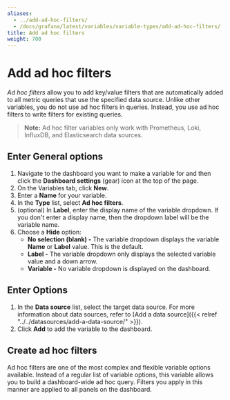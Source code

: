 ```yaml
---
aliases:
  - ../add-ad-hoc-filters/
  - /docs/grafana/latest/variables/variable-types/add-ad-hoc-filters/
title: Add ad hoc filters
weight: 700
---
```


# Add ad hoc filters

_Ad hoc filters_ allow you to add key/value filters that are automatically added to all metric queries that use the specified data source. Unlike other variables, you do not use ad hoc filters in queries. Instead, you use ad hoc filters to write filters for existing queries.

> **Note:** Ad hoc filter variables only work with Prometheus, Loki, InfluxDB, and Elasticsearch data sources.

## Enter General options

1. Navigate to the dashboard you want to make a variable for and then click the **Dashboard settings** (gear) icon at the top of the page.
1. On the Variables tab, click **New**.
1. Enter a **Name** for your variable.
1. In the **Type** list, select **Ad hoc filters**.
1. (optional) In **Label**, enter the display name of the variable dropdown. If you don't enter a display name, then the dropdown label will be the variable name.
1. Choose a **Hide** option:
   - **No selection (blank) -** The variable dropdown displays the variable **Name** or **Label** value. This is the default.
   - **Label -** The variable dropdown only displays the selected variable value and a down arrow.
   - **Variable -** No variable dropdown is displayed on the dashboard.

## Enter Options

1. In the **Data source** list, select the target data source. For more information about data sources, refer to [Add a data source]({{< relref "../../datasources/add-a-data-source/" >}}).
1. Click **Add** to add the variable to the dashboard.

## Create ad hoc filters

Ad hoc filters are one of the most complex and flexible variable options available. Instead of a regular list of variable options, this variable allows you to build a dashboard-wide ad hoc query. Filters you apply in this manner are applied to all panels on the dashboard.
